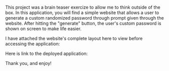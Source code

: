 This project was a brain teaser exercize to allow me to think outside of the box. In this application, you will find a simple website that allows a user to generate a custom randomized password through prompt given through the website. After hitting the "generate" button, the user's custom password is shown on screen to make life easier.

I have attached the website's complete layout here to view before accessing the application:




Here is link to the deployed application: 




Thank you, and enjoy!
